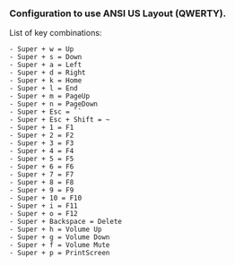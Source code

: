 ### Configuration to use ANSI US Layout (QWERTY).

List of key combinations:

    - Super + w = Up
    - Super + s = Down
    - Super + a = Left
    - Super + d = Right
    - Super + k = Home
    - Super + l = End
    - Super + m = PageUp
    - Super + n = PageDown
    - Super + Esc = ``
    - Super + Esc + Shift = ~
    - Super + 1 = F1
    - Super + 2 = F2
    - Super + 3 = F3
    - Super + 4 = F4
    - Super + 5 = F5
    - Super + 6 = F6
    - Super + 7 = F7
    - Super + 8 = F8
    - Super + 9 = F9
    - Super + 10 = F10
    - Super + i = F11
    - Super + o = F12
    - Super + Backspace = Delete
    - Super + h = Volume Up
    - Super + g = Volume Down
    - Super + f = Volume Mute
    - Super + p = PrintScreen
